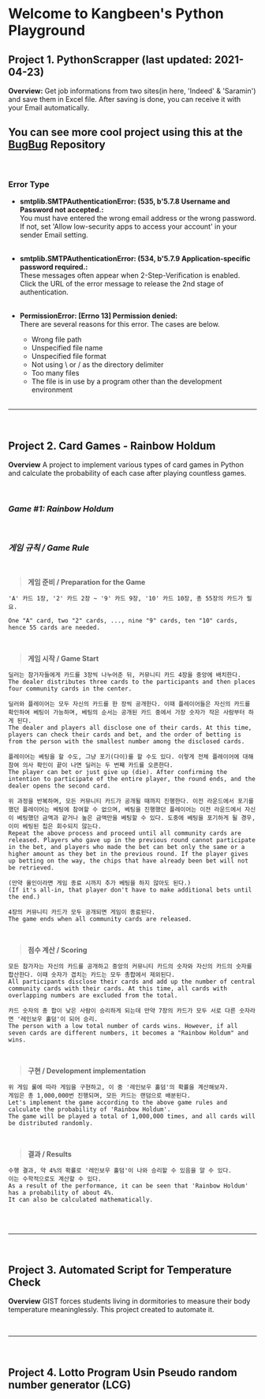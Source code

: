 # Welcome to Kangbeen's Python Playground

## Project 1. PythonScrapper (last updated: 2021-04-23)
**Overview:**
Get job informations from two sites(in here, 'Indeed' & 'Saramin') and save them in Excel file. After saving is done, you can receive it with your Email automatically.

## You can see more cool project using this at the <a href = 'https://github.com/KevinTheRainmaker/BugBug'>BugBug</a> Repository 
</br>

### **Error Type**</br>

- **smtplib.SMTPAuthenticationError: (535, b'5.7.8 Username and Password not accepted.:**</br>
You must have entered the wrong email address or the wrong password. </br>
If not, set 'Allow low-security apps to access your account' in your sender Email setting.
</br></br>

- **smtplib.SMTPAuthenticationError: (534, b'5.7.9 Application-specific password required.:**</br>
These messages often appear when 2-Step-Verification is enabled.</br>
Click the URL of the error message to release the 2nd stage of authentication.
</br></br>

- **PermissionError: [Errno 13] Permission denied:**</br>
There are several reasons for this error. The cases are below.
    - Wrong file path 
    - Unspecified file name 
    - Unspecified file format 
    - Not using \\ or / as the directory delimiter 
    - Too many files 
    - The file is in use by a program other than the development environment
</br></br>

---
</br>

## Project 2. Card Games - Rainbow Holdum
**Overview**
A project to implement various types of card games in Python and calculate the probability of each case after playing countless games.

<br/>

### ***Game #1: Rainbow Holdum***

<br/>

### ***게임 규칙 / Game Rule***

<br/>

>**게임 준비 / Preparation for the Game**

    'A' 카드 1장, '2' 카드 2장 ~ '9' 카드 9장, '10' 카드 10장, 총 55장의 카드가 필요.

    One "A" card, two "2" cards, ..., nine "9" cards, ten "10" cards, hence 55 cards are needed.

<br/>

>**게임 시작 / Game Start**
    
    딜러는 참가자들에게 카드를 3장씩 나누어준 뒤, 커뮤니티 카드 4장을 중앙에 배치한다.
    The dealer distributes three cards to the participants and then places four community cards in the center.

    딜러와 플레이어는 모두 자신의 카드를 한 장씩 공개한다. 이때 플레이어들은 자신의 카드를 확인하여 베팅이 가능하며, 베팅의 순서는 공개된 카드 중에서 가장 숫자가 작은 사람부터 하게 된다.
    The dealer and players all disclose one of their cards. At this time, players can check their cards and bet, and the order of betting is from the person with the smallest number among the disclosed cards.

    플레이어는 베팅을 할 수도, 그냥 포기(다이)를 할 수도 있다. 이렇게 전체 플레이어에 대해 참여 의사 확인이 끝이 나면 딜러는 두 번째 카드를 오픈한다.
    The player can bet or just give up (die). After confirming the intention to participate of the entire player, the round ends, and the dealer opens the second card.

    위 과정을 반복하며, 모든 커뮤니티 카드가 공개될 때까지 진행한다. 이전 라운드에서 포기를 했던 플레이어는 베팅에 참여할 수 없으며, 베팅을 진행했던 플레이어는 이전 라운드에서 자신이 베팅했던 금액과 같거나 높은 금액만을 베팅할 수 있다. 도중에 베팅을 포기하게 될 경우, 이미 베팅된 칩은 회수되지 않는다.
    Repeat the above process and proceed until all community cards are released. Players who gave up in the previous round cannot participate in the bet, and players who made the bet can bet only the same or a higher amount as they bet in the previous round. If the player gives up betting on the way, the chips that have already been bet will not be retrieved.

    (만약 올인이라면 게임 종료 시까지 추가 베팅을 하지 않아도 된다.)
    (If it's all-in, that player don't have to make additional bets until the end.)

    4장의 커뮤니티 카드가 모두 공개되면 게임이 종료된다.
    The game ends when all community cards are released.

<br/>

>**점수 계산 / Scoring**

    모든 참가자는 자신의 카드를 공개하고 중앙의 커뮤니티 카드의 숫자와 자신의 카드의 숫자를 합산한다. 이때 숫자가 겹치는 카드는 모두 총합에서 제외된다.
    All participants disclose their cards and add up the number of central community cards with their cards. At this time, all cards with overlapping numbers are excluded from the total.

    카드 숫자의 총 합이 낮은 사람이 승리하게 되는데 만약 7장의 카드가 모두 서로 다른 숫자라면 '레인보우 홀덤'이 되어 승리.
    The person with a low total number of cards wins. However, if all seven cards are different numbers, it becomes a "Rainbow Holdum" and wins.

<br/>

>**구현 / Development implementation**

    위 게임 룰에 따라 게임을 구현하고, 이 중 '레인보우 홀덤'의 확률을 계산해보자.
    게임은 총 1,000,000번 진행되며, 모든 카드는 랜덤으로 배분된다.
    Let's implement the game according to the above game rules and calculate the probability of 'Rainbow Holdum'.
    The game will be played a total of 1,000,000 times, and all cards will be distributed randomly.

<br/>

>**결과 / Results**

    수행 결과, 약 4%의 확률로 '레인보우 홀덤'이 나와 승리할 수 있음을 알 수 있다.
    이는 수학적으로도 계산할 수 있다.
    As a result of the performance, it can be seen that 'Rainbow Holdum' has a probability of about 4%.
    It can also be calculated mathematically.

</br></br>

---
</br>

## Project 3. Automated Script for Temperature Check
**Overview**
GIST forces students living in dormitories to measure their body temperature meaninglessly. This project created to automate it.

</br>



---
</br>

## Project 4. Lotto Program Usin Pseudo random number generator (LCG)
</br></br>
